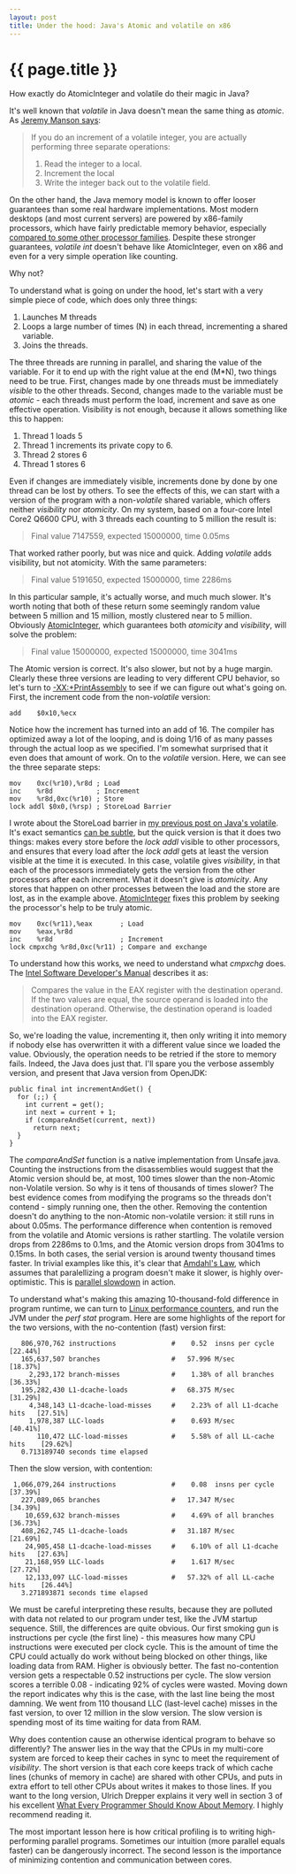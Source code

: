 ```yaml
---
layout: post
title: Under the hood: Java's Atomic and volatile on x86
---
```


{{ page.title }}
================

<p class="meta">How exactly do AtomicInteger and volatile do their magic in Java?</p>

It's well known that *volatile* in Java doesn't mean the same thing as *atomic*. As [Jeremy Manson says](http://jeremymanson.blogspot.com/2007/08/volatile-does-not-mean-atomic.html):

> If you do an increment of a volatile integer, you are actually performing three separate operations:
> 1) Read the integer to a local.
> 2) Increment the local
> 3) Write the integer back out to the volatile field.

On the other hand, the Java memory model is known to offer looser guarantees than some real hardware implementations. Most modern desktops (and most current servers) are powered by x86-family processors, which have fairly predictable memory behavior, especially [compared to some other processor families](http://preshing.com/20121019/this-is-why-they-call-it-a-weakly-ordered-cpu). Despite these stronger guarantees, *volatile int* doesn't behave like AtomicInteger, even on x86 and even for a very simple operation like counting.

Why not?

To understand what is going on under the hood, let's start with a very simple piece of code, which does only three things:

 1. Launches M threads
 2. Loops a large number of times (N) in each thread, incrementing a shared variable.
 3. Joins the threads.

The three threads are running in parallel, and sharing the value of the variable. For it to end up with the right value at the end (M*N), two things need to be true. First, changes made by one threads must be immediately *visible* to the other threads. Second, changes made to the variable must be *atomic* - each threads must perform the load, increment and save as one effective operation. Visibility is not enough, because it allows something like this to happen:

 1. Thread 1 loads 5
 2. Thread 1 increments its private copy to 6.
 3. Thread 2 stores 6
 4. Thread 1 stores 6

Even if changes are immediately visible, increments done by done by one thread can be lost by others. To see the effects of this, we can start with a version of the program with a non-*volatile* shared variable, which offers neither *visibility* nor *atomicity*. On my system, based on a four-core Intel Core2 Q6600 CPU, with 3 threads each counting to 5 million the result is:

> Final value 7147559, expected 15000000, time 0.05ms

That worked rather poorly, but was nice and quick. Adding *volatile* adds visibility, but not atomicity. With the same parameters:

> Final value 5191650, expected 15000000, time 2286ms

In this particular sample, it's actually worse, and much much slower. It's worth noting that both of these return some seemingly random value between 5 million and 15 million, mostly clustered near to 5 million. Obviously [AtomicInteger](http://docs.oracle.com/javase/6/docs/api/java/util/concurrent/atomic/AtomicInteger.html), which guarantees both *atomicity* and *visibility*, will solve the problem:

> Final value 15000000, expected 15000000, time 3041ms

The Atomic version is correct. It's also slower, but not by a huge margin. Clearly these three versions are leading to very different CPU behavior, so let's turn to [-XX:+PrintAssembly](https://wikis.oracle.com/display/HotSpotInternals/PrintAssembly) to see if we can figure out what's going on. First, the increment code from the non-*volatile* version:

    add    $0x10,%ecx

Notice how the increment has turned into an add of 16. The compiler has optimized away a lot of the looping, and is doing 1/16 of as many passes through the actual loop as we specified. I'm somewhat surprised that it even does that amount of work. On to the *volatile* version. Here, we can see the three separate steps:

    mov    0xc(%r10),%r8d ; Load
    inc    %r8d           ; Increment
    mov    %r8d,0xc(%r10) ; Store
    lock addl $0x0,(%rsp) ; StoreLoad Barrier

I wrote about the StoreLoad barrier in [my previous post on Java's volatile](http://brooker.co.za/blog/2012/09/10/volatile.html). It's exact semantics [can be subtle](http://preshing.com/20120710/memory-barriers-are-like-source-control-operations), but the quick version is that it does two things: makes every store before the *lock addl* visible to other processors, and ensures that every load after the *lock addl* gets at least the version visible at the time it is executed. In this case, volatile gives *visibility*, in that each of the processors immediately gets the version from the other processors after each increment. What it doesn't give is *atomicity*. Any stores that happen on other processes between the load and the store are lost, as in the example above. [AtomicInteger](http://docs.oracle.com/javase/6/docs/api/java/util/concurrent/atomic/AtomicInteger.html) fixes this problem by seeking the processor's help to be truly atomic.

    mov    0xc(%r11),%eax       ; Load
    mov    %eax,%r8d            
    inc    %r8d                 ; Increment
    lock cmpxchg %r8d,0xc(%r11) ; Compare and exchange

To understand how this works, we need to understand what *cmpxchg* does. The [Intel Software Developer's Manual](http://download.intel.com/products/processor/manual/325383.pdf) describes it as:

> Compares the value in the EAX register with the destination operand. If the two values are equal, the source operand is loaded into the destination operand. Otherwise, the destination operand is loaded into the EAX register.

So, we're loading the value, incrementing it, then only writing it into memory if nobody else has overwritten it with a different value since we loaded the value. Obviously, the operation needs to be retried if the store to memory fails. Indeed, the Java does just that. I'll spare you the verbose assembly version, and present that Java version from OpenJDK:

    public final int incrementAndGet() {
      for (;;) {
        int current = get();
        int next = current + 1;
        if (compareAndSet(current, next))
          return next;
      }
    }

The *compareAndSet* function is a native implementation from Unsafe.java. Counting the instructions from the disassemblies would suggest that the Atomic version should be, at most, 100 times slower than the non-Atomic non-Volatile version. So why is it tens of thousands of times slower? The best evidence comes from modifying the programs so the threads don't contend - simply running one, then the other. Removing the contention doesn't do anything to the non-Atomic non-volatile version: it still runs in about 0.05ms. The performance difference when contention is removed from the volatile and Atomic versions is rather startling. The volatile version drops from 2286ms to 0.1ms, and the Atomic version drops from 3041ms to 0.15ms. In both cases, the serial version is around twenty thousand times faster. In trivial examples like this, it's clear that [Amdahl's Law](http://en.wikipedia.org/wiki/Amdahl%27s_law), which assumes that paralellizing a program doesn't make it slower, is highly over-optimistic. This is [parallel slowdown](http://en.wikipedia.org/wiki/Parallel_slowdown) in action.

To understand what's making this amazing 10-thousand-fold difference in program runtime, we can turn to [Linux performance counters](https://perf.wiki.kernel.org/index.php/Main_Page), and run the JVM under the *perf stat* program. Here are some highlights of the report for the two versions, with the no-contention (fast) version first:

       806,970,762 instructions              #    0.52  insns per cycle         [22.44%]
       165,637,507 branches                  #   57.996 M/sec                   [18.37%]
         2,293,172 branch-misses             #    1.38% of all branches         [36.33%]
       195,282,430 L1-dcache-loads           #   68.375 M/sec                   [31.29%]
         4,348,143 L1-dcache-load-misses     #    2.23% of all L1-dcache hits   [27.51%]
         1,978,387 LLC-loads                 #    0.693 M/sec                   [40.41%]
           110,472 LLC-load-misses           #    5.58% of all LL-cache hits    [29.62%]
       0.713189740 seconds time elapsed

Then the slow version, with contention:

     1,066,079,264 instructions              #    0.08  insns per cycle         [37.39%]
       227,089,065 branches                  #   17.347 M/sec                   [34.39%]
        10,659,632 branch-misses             #    4.69% of all branches         [36.73%]
       408,262,745 L1-dcache-loads           #   31.187 M/sec                   [21.69%]
        24,905,458 L1-dcache-load-misses     #    6.10% of all L1-dcache hits   [27.63%]
        21,168,959 LLC-loads                 #    1.617 M/sec                   [27.72%]
        12,133,097 LLC-load-misses           #   57.32% of all LL-cache hits    [26.44%]
       3.271893871 seconds time elapsed

We must be careful interpreting these results, because they are polluted with data not related to our program under test, like the JVM startup sequence. Still, the differences are quite obvious. Our first smoking gun is instructions per cycle (the first line) - this measures how many CPU instructions were executed per clock cycle. This is the amount of time the CPU could actually do work without being blocked on other things, like loading data from RAM. Higher is obviously better. The fast no-contention version gets a respectable 0.52 instructions per cycle. The slow version scores a terrible 0.08 - indicating 92% of cycles were wasted. Moving down the report indicates why this is the case, with the last line being the most damning. We went from 110 thousand LLC (last-level cache) misses in the fast version, to over 12 million in the slow version. The slow version is spending most of its time waiting for data from RAM.

Why does contention cause an otherwise identical program to behave so differently? The answer lies in the way that the CPUs in my multi-core system are forced to keep their caches in sync to meet the requirement of *visibility*. The short version is that each core keeps track of which cache lines (chunks of memory in cache) are shared with other CPUs, and puts in extra effort to tell other CPUs about writes it makes to those lines. If you want to the long version, Ulrich Drepper explains it very well in section 3 of his excellent [What Every Programmer Should Know About Memory](http://www.akkadia.org/drepper/cpumemory.pdf). I highly recommend reading it.

The most important lesson here is how critical profiling is to writing high-performing parallel programs. Sometimes our intuition (more parallel equals faster) can be dangerously incorrect. The second lesson is the importance of minimizing contention and communication between cores.